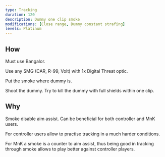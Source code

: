 ```yaml
---
type: Tracking
duration: 120
description: Dummy one clip smoke
modifications: [Close range, Dummy constant strafing]
levels: Platinum
---
```


## How

Must use Bangalor.

Use any SMG (CAR, R-99, Volt) with 1x Digital Threat optic.

Put the smoke where dummy is.

Shoot the dummy. Try to kill the dummy with full shields within one clip.

## Why

Smoke disable aim assist.
Can be beneficial for both controller and MnK users.

For controller users allow to practise tracking in a much harder conditions.

For MnK a smoke is a counter to aim assist, thus being good in tracking through smoke allows to play better against controller players.
